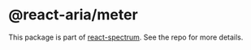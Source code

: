 # @react-aria/meter

This package is part of [react-spectrum](https://github.com/watheia/spectrum). See the repo for more details.
